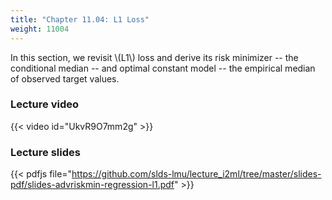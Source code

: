 ```yaml
---
title: "Chapter 11.04: L1 Loss"
weight: 11004
---
```

In this section, we revisit \\(L1\\) loss and derive its risk minimizer -- the conditional median -- and optimal constant model -- the empirical median of observed target values. 

<!--more-->

### Lecture video

{{< video id="UkvR9O7mm2g" >}}

### Lecture slides

{{< pdfjs file="https://github.com/slds-lmu/lecture_i2ml/tree/master/slides-pdf/slides-advriskmin-regression-l1.pdf" >}}
